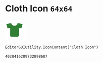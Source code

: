 # Cloth Icon `64x64`
<img src="/img/Cloth%20Icon.png" width=64 height=64>

``` CSharp
EditorGUIUtility.IconContent("Cloth Icon")
```
```
4028416209732898687
```
